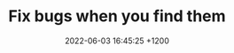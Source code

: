 ---
layout: post
title:  "Fix bugs when you find them"
date:   2022-06-03 16:45:25 +1200
category: Continuous Improvement
---